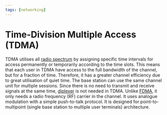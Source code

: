 ```yaml
---
tags: [networking]
---
```


# Time-Division Multiple Access (TDMA)

TDMA utilises all [radio spectrum](202302161842.md) by assigning specific time
intervals for access permanently or temporarily according to the time slots.
This means that each user in TDMA have access to the full bandwidth of the
channel, but for a fraction of time. Therefore, it has a greater channel
efficiency due to great utilisation of quiet time. The base station can use the
same channel unit for multiple sessions. Since there is no need to transmit and
receive signals at the same time, [diplexer](202303311210.md) is not needed in
TDMA. Unlike [FDMA](202303301632.md), it only needs a radio frequency (RF)
carrier in the channel. It uses analogue modulation with a simple push-to-talk
protocol. It is designed for point-to-multipoint (single base station to
multiple user terminals) architecture.
